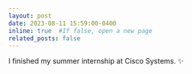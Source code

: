 ```yaml
---
layout: post
date: 2023-08-11 15:59:00-0400
inline: true  #If false, open a new page
related_posts: false
---
```


I finished my summer internship at Cisco Systems. :sparkles:

